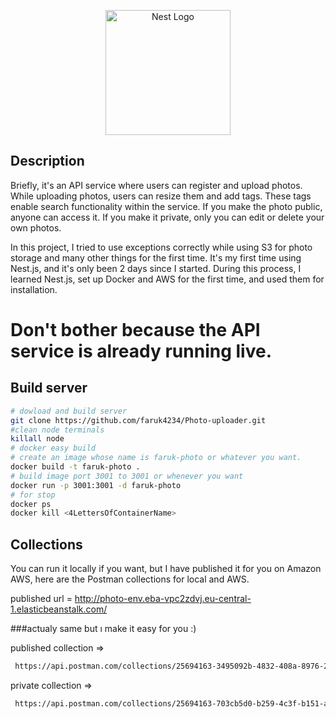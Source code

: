<p align="center">
  <a href="http://nestjs.com/" target="blank"><img src="https://nestjs.com/img/logo-small.svg" width="200" alt="Nest Logo" /></a>
</p>

[circleci-image]: https://img.shields.io/circleci/build/github/nestjs/nest/master?token=abc123def456
[circleci-url]: https://circleci.com/gh/nestjs/nest



## Description

Briefly, it's an API service where users can register and upload photos. While uploading photos, users can resize them and add tags. These tags enable search functionality within the service. If you make the photo public, anyone can access it. If you make it private, only you can edit or delete your own photos.

In this project, I tried to use exceptions correctly while using S3 for photo storage and many other things for the first time. It's my first time using Nest.js, and it's only been 2 days since I started. During this process, I learned Nest.js, set up Docker and AWS for the first time, and used them for installation.

# Don't bother because the API service is already running live.
## Build server
```bash
# dowload and build server
git clone https://github.com/faruk4234/Photo-uploader.git
#clean node terminals
killall node
# docker easy build 
# create an image whose name is faruk-photo or whatever you want.
docker build -t faruk-photo . 
# build image port 3001 to 3001 or whenever you want
docker run -p 3001:3001 -d faruk-photo
# for stop
docker ps
docker kill <4LettersOfContainerName>
```

## Collections

You can run it locally if you want, but I have published it for you on Amazon AWS, here are the Postman collections for local and AWS.

published url = http://photo-env.eba-vpc2zdvj.eu-central-1.elasticbeanstalk.com/

###actualy same but ı make it easy for you :)

 published collection => 
```bash
 https://api.postman.com/collections/25694163-3495092b-4832-408a-8976-26c2b48c3142?access_key=PMAT-01HPDABGE45RP7SBGA3Y0RRGA2
```

 private collection =>
```bash
 https://api.postman.com/collections/25694163-703cb5d0-b259-4c3f-b151-ab8014382a8a?access_key=PMAT-01HPDADJ1HFTED3N8JKH74JF1R
 ```